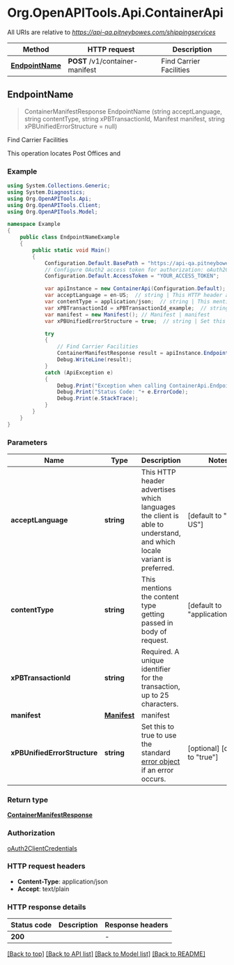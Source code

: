 # Org.OpenAPITools.Api.ContainerApi

All URIs are relative to *https://api-qa.pitneybowes.com/shippingservices*

Method | HTTP request | Description
------------- | ------------- | -------------
[**EndpointName**](ContainerApi.md#endpointname) | **POST** /v1/container-manifest | Find Carrier Facilities



## EndpointName

> ContainerManifestResponse EndpointName (string acceptLanguage, string contentType, string xPBTransactionId, Manifest manifest, string xPBUnifiedErrorStructure = null)

Find Carrier Facilities

This operation locates Post Offices and

### Example

```csharp
using System.Collections.Generic;
using System.Diagnostics;
using Org.OpenAPITools.Api;
using Org.OpenAPITools.Client;
using Org.OpenAPITools.Model;

namespace Example
{
    public class EndpointNameExample
    {
        public static void Main()
        {
            Configuration.Default.BasePath = "https://api-qa.pitneybowes.com/shippingservices";
            // Configure OAuth2 access token for authorization: oAuth2ClientCredentials
            Configuration.Default.AccessToken = "YOUR_ACCESS_TOKEN";

            var apiInstance = new ContainerApi(Configuration.Default);
            var acceptLanguage = en-US;  // string | This HTTP header advertises which languages the client is able to understand, and which locale variant is preferred. (default to "en-US")
            var contentType = application/json;  // string | This mentions the content type getting passed in body of request. (default to "application/json")
            var xPBTransactionId = xPBTransactionId_example;  // string | Required. A unique identifier for the transaction, up to 25 characters.
            var manifest = new Manifest(); // Manifest | manifest
            var xPBUnifiedErrorStructure = true;  // string | Set this to true to use the standard [error object](https://shipping.pitneybowes.com/reference/error-object.html#standard-error-object) if an error occurs. (optional)  (default to "true")

            try
            {
                // Find Carrier Facilities
                ContainerManifestResponse result = apiInstance.EndpointName(acceptLanguage, contentType, xPBTransactionId, manifest, xPBUnifiedErrorStructure);
                Debug.WriteLine(result);
            }
            catch (ApiException e)
            {
                Debug.Print("Exception when calling ContainerApi.EndpointName: " + e.Message );
                Debug.Print("Status Code: "+ e.ErrorCode);
                Debug.Print(e.StackTrace);
            }
        }
    }
}
```

### Parameters


Name | Type | Description  | Notes
------------- | ------------- | ------------- | -------------
 **acceptLanguage** | **string**| This HTTP header advertises which languages the client is able to understand, and which locale variant is preferred. | [default to &quot;en-US&quot;]
 **contentType** | **string**| This mentions the content type getting passed in body of request. | [default to &quot;application/json&quot;]
 **xPBTransactionId** | **string**| Required. A unique identifier for the transaction, up to 25 characters. | 
 **manifest** | [**Manifest**](Manifest.md)| manifest | 
 **xPBUnifiedErrorStructure** | **string**| Set this to true to use the standard [error object](https://shipping.pitneybowes.com/reference/error-object.html#standard-error-object) if an error occurs. | [optional] [default to &quot;true&quot;]

### Return type

[**ContainerManifestResponse**](ContainerManifestResponse.md)

### Authorization

[oAuth2ClientCredentials](../README.md#oAuth2ClientCredentials)

### HTTP request headers

- **Content-Type**: application/json
- **Accept**: text/plain

### HTTP response details
| Status code | Description | Response headers |
|-------------|-------------|------------------|
| **200** |  |  -  |

[[Back to top]](#)
[[Back to API list]](../README.md#documentation-for-api-endpoints)
[[Back to Model list]](../README.md#documentation-for-models)
[[Back to README]](../README.md)

